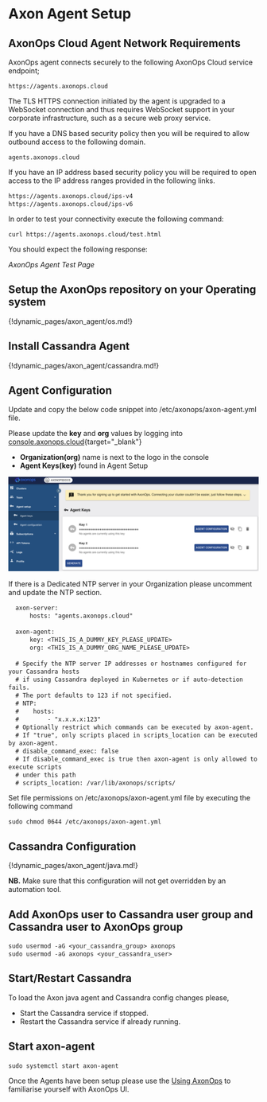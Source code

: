 # Axon Agent Setup
<!-- ![](agent_steps.png) -->

## AxonOps Cloud Agent Network Requirements

AxonOps agent connects securely to the following AxonOps Cloud service endpoint;

``` { .bash .no-copy }
https://agents.axonops.cloud
```

The TLS HTTPS connection initiated by the agent is upgraded to a WebSocket connection and thus requires WebSocket support in your corporate infrastructure, such as a secure web proxy service.

If you have a DNS based security policy then you will be required to allow outbound access to the following domain.

``` { .bash .no-copy }
agents.axonops.cloud
```

If you have an IP address based security policy you will be required to open access to the IP address ranges provided in the following links.

``` { .bash .no-copy }
https://agents.axonops.cloud/ips-v4
https://agents.axonops.cloud/ips-v6
```

In order to test your connectivity execute the following command:

``` { .bash .copy }
curl https://agents.axonops.cloud/test.html
```

You should expect the following response:

*AxonOps Agent Test Page*

## Setup the AxonOps repository on your Operating system

{!dynamic_pages/axon_agent/os.md!}

## Install Cassandra Agent

{!dynamic_pages/axon_agent/cassandra.md!}

## Agent Configuration

Update and copy the below code snippet into /etc/axonops/axon-agent.yml file.

Please update the **key** and **org** values by logging into [console.axonops.cloud](https://console.axonops.cloud){target="_blank"}

* **Organization(org)** name is next to the logo in the console
* **Agent Keys(key)** found in Agent Setup

![](agent_keys.png)

If there is a Dedicated NTP server in your Organization please uncomment and update the NTP section. 

```
  axon-server:
      hosts: "agents.axonops.cloud"
  
  axon-agent:
      key: <THIS_IS_A_DUMMY_KEY_PLEASE_UPDATE>
      org: <THIS_IS_A_DUMMY_ORG_NAME_PLEASE_UPDATE>

  # Specify the NTP server IP addresses or hostnames configured for your Cassandra hosts
  # if using Cassandra deployed in Kubernetes or if auto-detection fails.
  # The port defaults to 123 if not specified.
  # NTP:
  #    hosts:
  #        - "x.x.x.x:123"
  # Optionally restrict which commands can be executed by axon-agent.
  # If "true", only scripts placed in scripts_location can be executed by axon-agent.
  # disable_command_exec: false
  # If disable_command_exec is true then axon-agent is only allowed to execute scripts
  # under this path
  # scripts_location: /var/lib/axonops/scripts/
```

Set file permissions on /etc/axonops/axon-agent.yml file by executing the following command

```
sudo chmod 0644 /etc/axonops/axon-agent.yml
```

## Cassandra Configuration

{!dynamic_pages/axon_agent/java.md!}

**NB.** Make sure that this configuration will not get overridden by an automation tool.

## Add AxonOps user to Cassandra user group and Cassandra user to AxonOps group
```
sudo usermod -aG <your_cassandra_group> axonops
sudo usermod -aG axonops <your_cassandra_user>
```

## Start/Restart Cassandra

To load the Axon java agent and Cassandra config changes please,

* Start the Cassandra service if stopped. 
* Restart the Cassandra service if already running.

## Start axon-agent

```
sudo systemctl start axon-agent
```


Once the Agents have been setup please use the [Using AxonOps](/cluster/cluster-overview/) to familiarise yourself with AxonOps UI.